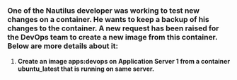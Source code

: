### One of the Nautilus developer was working to test new changes on a container. He wants to keep a backup of his changes to the container. A new request has been raised for the DevOps team to create a new image from this container. Below are more details about it:



1. **Create an image apps:devops on Application Server 1 from a container ubuntu_latest that is running on same server.**